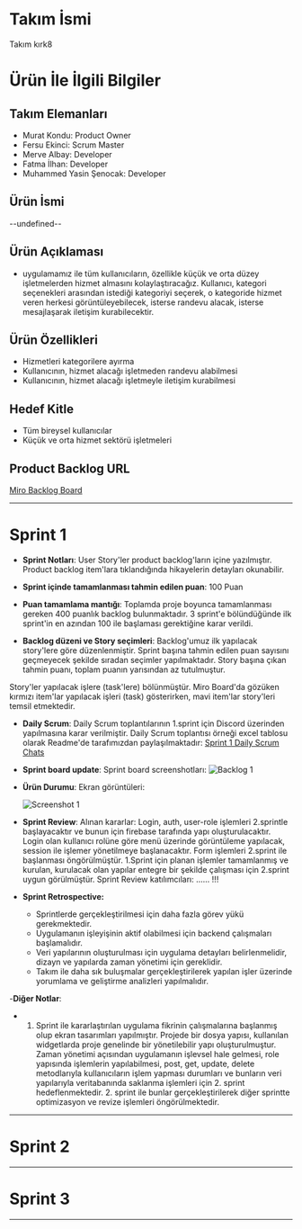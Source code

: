 # **Takım İsmi**

Takım kırk8

# Ürün İle İlgili Bilgiler

## Takım Elemanları

- Murat Kondu: Product Owner
- Fersu Ekinci: Scrum Master
- Merve Albay: Developer
- Fatma İlhan: Developer
- Muhammed Yasin Şenocak: Developer

## Ürün İsmi

--undefined--

## Ürün Açıklaması

- <undefined> uygulamamız ile tüm kullanıcıların, özellikle küçük ve orta düzey işletmelerden hizmet almasını kolaylaştıracağız. Kullanıcı, kategori seçenekleri arasından istediği kategoriyi seçerek, o kategoride hizmet veren herkesi  görüntüleyebilecek, isterse randevu alacak, isterse mesajlaşarak iletişim kurabilecektir.

## Ürün Özellikleri

- Hizmetleri kategorilere ayırma
- Kullanıcının, hizmet alacağı işletmeden randevu alabilmesi
- Kullanıcının, hizmet alacağı işletmeyle iletişim kurabilmesi

## Hedef Kitle

- Tüm bireysel kullanıcılar
- Küçük ve orta hizmet sektörü işletmeleri

## Product Backlog URL

[Miro Backlog Board](https://miro.com/app/board/uXjVO2sHGvQ=/?share_link_id=191860939694) 

---

# Sprint 1

- **Sprint Notları**: User Story'ler product backlog'ların içine yazılmıştır. Product backlog item'lara tıklandığında hikayelerin detayları okunabilir.

- **Sprint içinde tamamlanması tahmin edilen puan**: 100 Puan

- **Puan tamamlama mantığı**: Toplamda proje boyunca tamamlanması gereken 400 puanlık backlog bulunmaktadır. 3 sprint'e bölündüğünde ilk sprint'in en azından 100 ile başlaması gerektiğine karar verildi.

- **Backlog düzeni ve Story seçimleri**: Backlog'umuz ilk yapılacak story'lere göre düzenlenmiştir. Sprint başına tahmin edilen puan sayısını geçmeyecek şekilde sıradan seçimler yapılmaktadır. Story başına çıkan tahmin puanı, toplam puanın yarısından az tutulmuştur.

Story'ler yapılacak işlere (task'lere) bölünmüştür. Miro Board'da gözüken kırmızı item'lar yapılacak işleri (task) gösterirken, mavi item'lar story'leri temsil etmektedir.

- **Daily Scrum**: Daily Scrum toplantılarının 1.sprint için Discord üzerinden yapılmasına karar verilmiştir. Daily Scrum toplantısı örneği excel tablosu olarak Readme'de tarafımızdan paylaşılmaktadır: [Sprint 1 Daily Scrum Chats](https://docs.google.com/spreadsheets/d/1Y-dc__Gj7hXpSxtBPJP4FeLIknj2NKN8z6VeKEmvAfs/edit#gid=0)

- **Sprint board update**: Sprint board screenshotları: 
![Backlog 1](https://raw.githubusercontent.com/OyunveUygulamaAkademisi/BootcampScrumTemplate/main/ProjectManagement/Sprint1Documents/backlog1.png) 

- **Ürün Durumu**: Ekran görüntüleri:
  
  ![Screenshot 1](https://github.com/fersuekinci/OUA-bootcamp/blob/main/BootcampScrum/Sprint1/ss1.PNG)

- **Sprint Review**: 
Alınan kararlar: Login, auth, user-role işlemleri 2.sprintle başlayacaktır ve bunun için firebase tarafında yapı oluşturulacaktır. Login olan kullanıcı rolüne göre menü üzerinde görüntüleme yapılacak, session ile işlemer yönetilmeye başlanacaktır. Form işlemleri 2.sprint ile başlanması öngörülmüştür. 1.Sprint için planan işlemler tamamlanmış ve kurulan, kurulacak olan yapılar entegre bir şekilde çalışması için 2.sprint uygun görülmüştür. Sprint Review katılımcıları: ...... !!!

- **Sprint Retrospective:**
  - Sprintlerde gerçekleştirilmesi için daha fazla görev yükü gerekmektedir. 
  - Uygulamanın işleyişinin aktif olabilmesi için backend çalışmaları başlamalıdır.
  - Veri yapılarının oluşturulması için uygulama detayları belirlenmelidir, dizayn ve yapılarda zaman yönetimi için gereklidir.
  - Takım ile daha sık buluşmalar gerçekleştirilerek yapılan işler üzerinde yorumlama ve geliştirme analizleri yapılmalıdır. 


-**Diğer Notlar**:
- 1. Sprint ile kararlaştırılan uygulama fikrinin çalışmalarına başlanmış olup ekran tasarımları yapılmıştır. Projede bir dosya yapısı, kullanılan widgetlarda proje genelinde bir yönetilebilir yapı oluşturulmuştur. Zaman yönetimi açısından uygulamanın işlevsel hale gelmesi, role yapısında işlemlerin yapılabilmesi, post, get, update, delete metodlarıyla kullanıcıların işlem yapması durumları ve bunların veri yapılarıyla veritabanında saklanma işlemleri için 2. sprint hedeflenmektedir. 2. sprint ile bunlar gerçekleştirilerek diğer sprintte optimizasyon ve revize işlemleri öngörülmektedir. 

---

# Sprint 2


---

# Sprint 3

---
